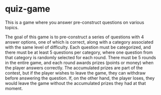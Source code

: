 # quiz-game

This is a game where you answer pre-construct questions on various topics.

The goal of this game is to pre-construct a series of questions with 4 answer options, one of which is correct,
along with a category associated with the same level of difficulty.
Each question must be categorized, and there must be at least 5 questions per category, where one question from that
category is randomly selected for each round. 
There must be 5 rounds in the entire game, and each round awards prizes (points or money) when
the player answers correctly.
The accumulated prizes are part of the contest, but if the player wishes to leave the game, they can withdraw before
answering the question.
 If, on the other hand, the player loses, they would leave the game without the accumulated prizes
they had at that moment.

